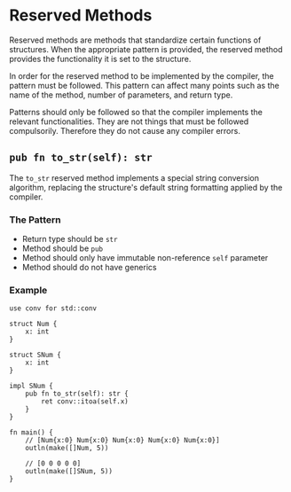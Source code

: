 # Reserved Methods

Reserved methods are methods that standardize certain functions of structures. When the appropriate pattern is provided, the reserved method provides the functionality it is set to the structure.

In order for the reserved method to be implemented by the compiler, the pattern must be followed. This pattern can affect many points such as the name of the method, number of parameters, and return type.

Patterns should only be followed so that the compiler implements the relevant functionalities. They are not things that must be followed compulsorily. Therefore they do not cause any compiler errors.

## `pub fn to_str(self): str`

The `to_str` reserved method implements a special string conversion algorithm, replacing the structure's default string formatting applied by the compiler.

### The Pattern

- Return type should be `str`
- Method should be `pub`
- Method should only have immutable non-reference `self` parameter
- Method should do not have generics

### Example
```jule
use conv for std::conv

struct Num {
    x: int
}

struct SNum {
    x: int
}

impl SNum {
    pub fn to_str(self): str {
        ret conv::itoa(self.x)
    }
}

fn main() {
    // [Num{x:0} Num{x:0} Num{x:0} Num{x:0} Num{x:0}]
    outln(make([]Num, 5))

    // [0 0 0 0 0]
    outln(make([]SNum, 5))
}
```
